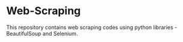 # Web-Scraping
This repository contains web scraping codes using python libraries - BeautifulSoup and Selenium.
